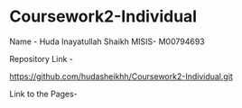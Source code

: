 # Coursework2-Individual

Name - Huda Inayatullah Shaikh
MISIS- M00794693

Repository Link - 

https://github.com/hudasheikhh/Coursework2-Individual.git

Link to the Pages- 






